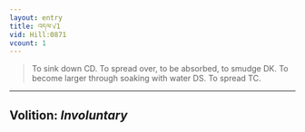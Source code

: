```yaml
---
layout: entry
title: འདལ་√1
vid: Hill:0871
vcount: 1
---
```

> To sink down CD\. To spread over, to be absorbed, to smudge DK\. To become larger through soaking with water DS\. To spread TC\.

---
Volition: _Involuntary_
---

